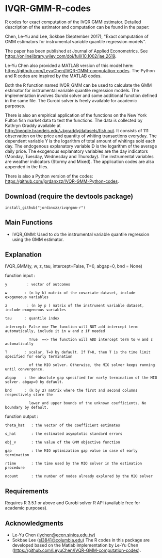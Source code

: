 # IVQR-GMM-R-codes

R codes for exact computation of the IVQR GMM estimator. Detailed description of the estimator and computation can be found in the paper:

Chen, Le-Yu and Lee, Sokbae (September 2017), "Exact computation of GMM estimators for instrumental variable quantile regression models".

The paper has been published at Journal of Applied Econometrics. See https://onlinelibrary.wiley.com/doi/full/10.1002/jae.2619.

Le-Yu Chen also provided a MATLAB version of this model here: https://github.com/LeyuChen/IVQR-GMM-computation-codes. The Python and R codes are inspired by the MATLAB codes.

Both the R function named IVQR_GMM can be used to calculate the GMM estimator for instrumental variable quantile regression models. The implementation involves Gurobi solver and some additional function defined in the same file. The Gurobi solver is freely available for academic purposes.

There is also an empirical application of the functions on the New York Fulton fish market data to test the functions. The data is collected by Kathryn Graddy available at http://people.brandeis.edu/~kgraddy/datasets/fish.out. It consists of 111 observation on the price and quantity of whiting transactions everyday. The dependent variable Y is the logarithm of total amount of whitings sold each day. The endogenous explanatory variable D is the logarithm of the average daily price. The exogenous explanatory variables are the day indicators (Monday, Tuesday, Wednesday and Thursday). The instrumental variables are weather indicators (Stormy and Mixed). The application codes are also appended in the files.

There is also a Python version of the codes: https://github.com/jordanxzz/IVQR-GMM-Python-codes.

## Download (require the devtools package)
```
install_github("jordanxzz/ivqrgmm-r")
```
## Main Functions
- IVQR_GMM:
  Used to do the instrumental variable quantile regression using the GMM estimator.

## Explanation
IVQR_GMM(y, w, z, tau, intercept=False, T=0, abgap=0, bnd = None)

function input :

    y         : vector of outcomes
    
    w        : (n by k) matrix of the covariate dataset, include exogeneous variables
    
    z         : (n by p ) matrix of the instrument variable dataset, include exogeneous variables
    
    tau      : quantile index
    
    intercept: False ==> The function will NOT add intercept term automatically, include it in w and z if needed
      
               True  ==> The function will ADD intercept term to w and z automatically
               
    T        : scalar. T=0 by default. If T>0, then T is the time limit specified for early termination
    
               of the MIO solver. Otherwise, the MIO solver keeps running until convergence.
               
    abgap    : the absolute gap specified for early termination of the MIO solver. abgap=0 by default.
    
    bnd      : (k by 2) matrix where the first and second columns respectively store the 
               
               lower and upper bounds of the unknown coefficients. No boundary by default.
                
function output :

    theta_hat   : the vector of the coefficient estimates
    
    s_hat       : the estimated asymptotic standard errors
    
    obj_v       : the value of the GMM objective function
    
    gap         : the MIO optimization gap value in case of early termination
    
    rtime       : the time used by the MIO solver in the estimation procedure
    
    ncount      : the number of nodes already explored by the MIO solver 

## Requirements
Requires R 3.5.1 or above and Gurobi solver R API (available free for academic purposes).

## Acknowledgments
* Le-Yu Chen (lychen@econ.sinica.edu.tw)
* Sokbae Lee (sl3841@columbia.edu)
The R codes in this package are developed based on the Matlab implementation by Le-Yu Chen (https://github.com/LeyuChen/IVQR-GMM-computation-codes).

